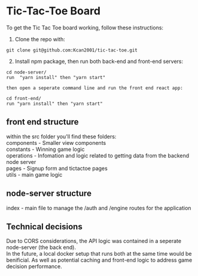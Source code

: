 # Tic-Tac-Toe Board

To get the Tic Tac Toe board working, follow these instructions:

1. Clone the repo with:
```
git clone git@github.com:Kcan2001/tic-tac-toe.git
```

2. Install npm package, then run both back-end and front-end servers:

```
cd node-server/
run  "yarn install" then "yarn start"

then open a seperate command line and run the front end react app: 

cd front-end/
run "yarn install" then "yarn start"
```

## front end structure

within the src folder you'll find these folders:  
components - Smaller view components  
constants - Winning game logic  
operations - Infomation and logic related to getting data from the backend node server  
pages - Signup form and tictactoe pages  
utils - main game logic  

## node-server structure

index - main file to manage the /auth and /engine routes for the application  


## Technical decisions 

Due to CORS considerations, the API logic was contained in a seperate node-server (the back end).  
In the future, a local docker setup that runs both at the same time would be benificial. As well as potential caching and front-end logic to address game decision performance.  





